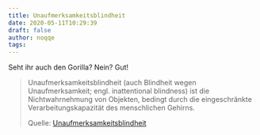 ```yaml
---
title: Unaufmerksamkeitsblindheit
date: 2020-05-11T10:29:39
draft: false
author: noqqe
tags:
---
```


Seht ihr auch den Gorilla? Nein? Gut!

> Unaufmerksamkeitsblindheit (auch Blindheit wegen Unaufmerksamkeit; engl.
> inattentional blindness) ist die Nichtwahrnehmung von Objekten, bedingt durch
> die eingeschränkte Verarbeitungskapazität des menschlichen Gehirns.
>
> Quelle: [Unaufmerksamkeitsblindheit](https://de.m.wikipedia.org/wiki/Unaufmerksamkeitsblindheit)
